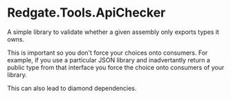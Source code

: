 # Redgate.Tools.ApiChecker
A simple library to validate whether a given assembly only exports types it owns.

This is important so you don't force your choices onto consumers. For example, if you use a particular JSON library and inadvertantly return a public type from that interface you force the choice onto consumers of your library.

This can also lead to diamond dependencies.
